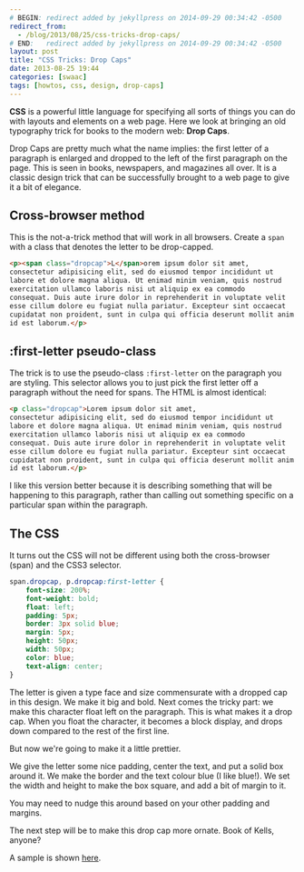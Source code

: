 ```yaml
---
# BEGIN: redirect added by jekyllpress on 2014-09-29 00:34:42 -0500
redirect_from:
  - /blog/2013/08/25/css-tricks-drop-caps/
# END:   redirect added by jekyllpress on 2014-09-29 00:34:42 -0500
layout: post
title: "CSS Tricks: Drop Caps"
date: 2013-08-25 19:44
categories: [swaac]
tags: [howtos, css, design, drop-caps]
---
```

**CSS** is a powerful little language for specifying all sorts of
things you can do with layouts and elements on a web page. Here we
look at bringing an old typography trick for books to the modern web:
**Drop Caps**.

Drop Caps are pretty much what the name implies: the first letter of a
paragraph is enlarged and dropped to the left of the first paragraph
on the page. This is seen in books, newspapers, and magazines all
over. It is a classic design trick that can be successfully brought to
a web page to give it a bit of elegance.

## Cross-browser method

This is the not-a-trick method that will work in all browsers. Create
a `span` with a class that denotes the letter to be drop-capped.

``` html
<p><span class="dropcap">L</span>orem ipsum dolor sit amet,
consectetur adipisicing elit, sed do eiusmod tempor incididunt ut
labore et dolore magna aliqua. Ut enimad minim veniam, quis nostrud
exercitation ullamco laboris nisi ut aliquip ex ea commodo
consequat. Duis aute irure dolor in reprehenderit in voluptate velit
esse cillum dolore eu fugiat nulla pariatur. Excepteur sint occaecat
cupidatat non proident, sunt in culpa qui officia deserunt mollit anim
id est laborum.</p>
```

## :first-letter pseudo-class

The trick is to use the pseudo-class `:first-letter` on the paragraph
you are styling. This selector allows you to just pick the first
letter off a paragraph without the need for spans. The HTML is almost
identical:

``` html
<p class="dropcap">Lorem ipsum dolor sit amet,
consectetur adipisicing elit, sed do eiusmod tempor incididunt ut
labore et dolore magna aliqua. Ut enimad minim veniam, quis nostrud
exercitation ullamco laboris nisi ut aliquip ex ea commodo
consequat. Duis aute irure dolor in reprehenderit in voluptate velit
esse cillum dolore eu fugiat nulla pariatur. Excepteur sint occaecat
cupidatat non proident, sunt in culpa qui officia deserunt mollit anim
id est laborum.</p>
```

I like this version better because it is describing something that
will be happening to this paragraph, rather than calling out something
specific on a particular span within the paragraph.

## The CSS

It turns out the CSS will not be different using both the
cross-browser (span) and the CSS3 selector.

``` css
span.dropcap, p.dropcap:first-letter {
    font-size: 200%;
    font-weight: bold;
    float: left;
    padding: 5px;
    border: 3px solid blue;
    margin: 5px;
    height: 50px;
    width: 50px;
    color: blue;
    text-align: center;
}
```

The letter is given a type face and size commensurate with a dropped
cap in this design. We make it big and bold. Next comes the
tricky part: we make this character float left on the paragraph. This
is what makes it a drop cap. When you float the character, it becomes
a block display, and drops down compared to the rest of the first
line.

But now we're going to make it a little prettier.

We give the letter some nice padding, center the text, and put a solid
box around it. We make the border and the text colour blue (I like
blue!). We set the width and height to make the box square, and add a
bit of margin to it.

You may need to nudge this around based on your other padding and
margins.

The next step will be to make this drop cap more ornate. Book of
Kells, anyone?

A sample is shown [here](/downloads/code/2013-08-25-css-tricks-drop-caps/test.html).
